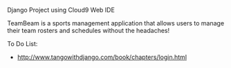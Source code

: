 Django Project using Cloud9 Web IDE

TeamBeam is a sports management application that allows users to manage their team rosters and schedules without the headaches!


To Do List:
- http://www.tangowithdjango.com/book/chapters/login.html

